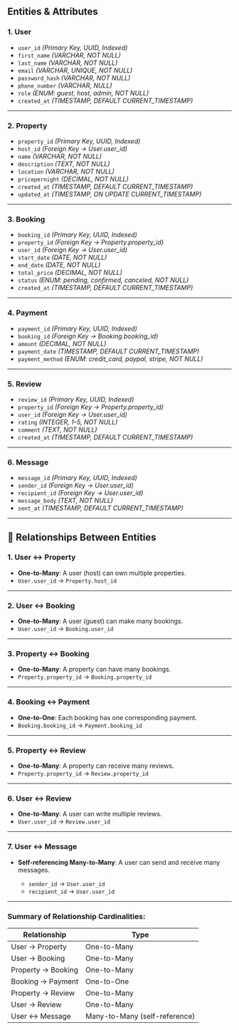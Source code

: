 ## **Entities & Attributes**

### 1. **User**

* `user_id` *(Primary Key, UUID, Indexed)*
* `first_name` *(VARCHAR, NOT NULL)*
* `last_name` *(VARCHAR, NOT NULL)*
* `email` *(VARCHAR, UNIQUE, NOT NULL)*
* `password_hash` *(VARCHAR, NOT NULL)*
* `phone_number` *(VARCHAR, NULL)*
* `role` *(ENUM: guest, host, admin, NOT NULL)*
* `created_at` *(TIMESTAMP, DEFAULT CURRENT\_TIMESTAMP)*

---

### 2. **Property**

* `property_id` *(Primary Key, UUID, Indexed)*
* `host_id` *(Foreign Key → User.user\_id)*
* `name` *(VARCHAR, NOT NULL)*
* `description` *(TEXT, NOT NULL)*
* `location` *(VARCHAR, NOT NULL)*
* `pricepernight` *(DECIMAL, NOT NULL)*
* `created_at` *(TIMESTAMP, DEFAULT CURRENT\_TIMESTAMP)*
* `updated_at` *(TIMESTAMP, ON UPDATE CURRENT\_TIMESTAMP)*

---

### 3. **Booking**

* `booking_id` *(Primary Key, UUID, Indexed)*
* `property_id` *(Foreign Key → Property.property\_id)*
* `user_id` *(Foreign Key → User.user\_id)*
* `start_date` *(DATE, NOT NULL)*
* `end_date` *(DATE, NOT NULL)*
* `total_price` *(DECIMAL, NOT NULL)*
* `status` *(ENUM: pending, confirmed, canceled, NOT NULL)*
* `created_at` *(TIMESTAMP, DEFAULT CURRENT\_TIMESTAMP)*

---

### 4. **Payment**

* `payment_id` *(Primary Key, UUID, Indexed)*
* `booking_id` *(Foreign Key → Booking.booking\_id)*
* `amount` *(DECIMAL, NOT NULL)*
* `payment_date` *(TIMESTAMP, DEFAULT CURRENT\_TIMESTAMP)*
* `payment_method` *(ENUM: credit\_card, paypal, stripe, NOT NULL)*

---

### 5. **Review**

* `review_id` *(Primary Key, UUID, Indexed)*
* `property_id` *(Foreign Key → Property.property\_id)*
* `user_id` *(Foreign Key → User.user\_id)*
* `rating` *(INTEGER, 1–5, NOT NULL)*
* `comment` *(TEXT, NOT NULL)*
* `created_at` *(TIMESTAMP, DEFAULT CURRENT\_TIMESTAMP)*

---

### 6. **Message**

* `message_id` *(Primary Key, UUID, Indexed)*
* `sender_id` *(Foreign Key → User.user\_id)*
* `recipient_id` *(Foreign Key → User.user\_id)*
* `message_body` *(TEXT, NOT NULL)*
* `sent_at` *(TIMESTAMP, DEFAULT CURRENT\_TIMESTAMP)*

---

## 🔗 **Relationships Between Entities**

### **1. User ↔ Property**

* **One-to-Many**: A user (host) can own multiple properties.
* `User.user_id` → `Property.host_id`

---

### **2. User ↔ Booking**

* **One-to-Many**: A user (guest) can make many bookings.
* `User.user_id` → `Booking.user_id`

---

### **3. Property ↔ Booking**

* **One-to-Many**: A property can have many bookings.
* `Property.property_id` → `Booking.property_id`

---

### **4. Booking ↔ Payment**

* **One-to-One**: Each booking has one corresponding payment.
* `Booking.booking_id` → `Payment.booking_id`

---

### **5. Property ↔ Review**

* **One-to-Many**: A property can receive many reviews.
* `Property.property_id` → `Review.property_id`

---

### **6. User ↔ Review**

* **One-to-Many**: A user can write multiple reviews.
* `User.user_id` → `Review.user_id`

---

### **7. User ↔ Message**

* **Self-referencing Many-to-Many**: A user can send and receive many messages.

  * `sender_id` → `User.user_id`
  * `recipient_id` → `User.user_id`

---

### Summary of Relationship Cardinalities:

| Relationship       | Type                          |
| ------------------ | ----------------------------- |
| User → Property    | One-to-Many                   |
| User → Booking     | One-to-Many                   |
| Property → Booking | One-to-Many                   |
| Booking → Payment  | One-to-One                    |
| Property → Review  | One-to-Many                   |
| User → Review      | One-to-Many                   |
| User ↔ Message     | Many-to-Many (self-reference) |


